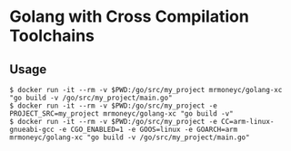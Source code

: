 Golang with Cross Compilation Toolchains
=============

Usage
-------------
```
$ docker run -it --rm -v $PWD:/go/src/my_project mrmoneyc/golang-xc "go build -v /go/src/my_project/main.go"
$ docker run -it --rm -v $PWD:/go/src/my_project -e PROJECT_SRC=my_project mrmoneyc/golang-xc "go build -v"
$ docker run -it --rm -v $PWD:/go/src/my_project -e CC=arm-linux-gnueabi-gcc -e CGO_ENABLED=1 -e GOOS=linux -e GOARCH=arm mrmoneyc/golang-xc "go build -v /go/src/my_project/main.go"
```
